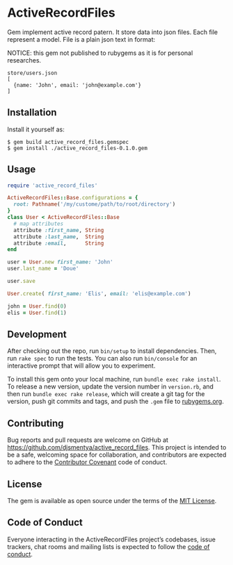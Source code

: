 # ActiveRecordFiles

Gem implement active record patern. It store data into json files.
Each file represent a model. File is a plain json text in format:

NOTICE: this gem not published to rubygems as it is for personal
researches.

```
store/users.json
[
  {name: 'John', email: 'john@example.com'}
]
```

## Installation

Install it yourself as:

    $ gem build active_record_files.gemspec
    $ gem install ./active_record_files-0.1.0.gem

## Usage

```ruby
require 'active_record_files'

ActiveRecordFiles::Base.configurations = {
  root: Pathname('/my/custome/path/to/root/directory')
}
class User < ActiveRecordFiles::Base
  # map attributes
  attribute :first_name, String
  attribute :last_name,  String
  attribute :email,      String
end

user = User.new first_name: 'John'
user.last_name = 'Doue'

user.save

User.create( first_name: 'Elis', email: 'elis@example.com')

john = User.find(0)
elis = User.find(1)
```

## Development

After checking out the repo, run `bin/setup` to install dependencies. Then, run `rake spec` to run the tests. You can also run `bin/console` for an interactive prompt that will allow you to experiment.

To install this gem onto your local machine, run `bundle exec rake install`. To release a new version, update the version number in `version.rb`, and then run `bundle exec rake release`, which will create a git tag for the version, push git commits and tags, and push the `.gem` file to [rubygems.org](https://rubygems.org).

## Contributing

Bug reports and pull requests are welcome on GitHub at https://github.com/djsmentya/active_record_files. This project is intended to be a safe, welcoming space for collaboration, and contributors are expected to adhere to the [Contributor Covenant](http://contributor-covenant.org) code of conduct.

## License

The gem is available as open source under the terms of the [MIT License](http://opensource.org/licenses/MIT).

## Code of Conduct

Everyone interacting in the ActiveRecordFiles project’s codebases, issue trackers, chat rooms and mailing lists is expected to follow the [code of conduct](https://github.com/[USERNAME]/active_record_files/blob/master/CODE_OF_CONDUCT.md).
